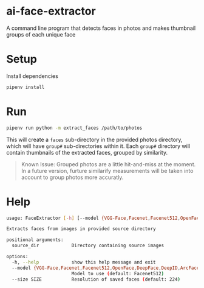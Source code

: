 # ai-face-extractor
A command line program that detects faces in photos and makes thumbnail groups of each unique face

# Setup

Install dependencies
```bash
pipenv install
```

# Run

```bash
pipenv run python -m extract_faces /path/to/photos
```

This will create a `faces` sub-directory in the provided photos directory, which will have `group#` sub-directories within it. Each `group#` directory will contain thumbnails of the extracted faces, grouped by similarity.

> Known Issue: Grouped photos are a little hit-and-miss at the moment. In a future version, furture similarify measurements will be taken into account to group photos more accuratly.

# Help
```bash
usage: FaceExtractor [-h] [--model {VGG-Face,Facenet,Facenet512,OpenFace,DeepFace,DeepID,ArcFace,Dlib,SFace}] [--size SIZE] source_dir

Extracts faces from images in provided source directory

positional arguments:
  source_dir            Directory containing source images

options:
  -h, --help            show this help message and exit
  --model {VGG-Face,Facenet,Facenet512,OpenFace,DeepFace,DeepID,ArcFace,Dlib,SFace}
                        Model to use (default: Facenet512)
  --size SIZE           Resolution of saved faces (default: 224)
```
